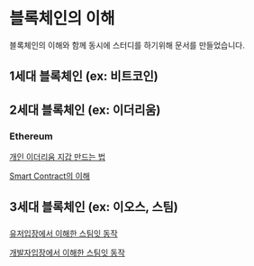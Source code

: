 # 블록체인의 이해

블록체인의 이해와 함께 동시에 스터디를 하기위해 문서를 만들었습니다.

## 1세대 블록체인 (ex: 비트코인)
## 2세대 블록체인 (ex: 이더리움)
### Ethereum
[개인 이더리움 지갑 만드는 법](https://github.com/TerryJung/Understanding_Blockchains/blob/master/HowToMake_EtherWallet.md)

[Smart Contract의 이해](https://github.com/TerryJung/Understanding_Blockchains/blob/master/What_is_the_SmartContract.md) 
## 3세대 블록체인 (ex: 이오스, 스팀)
### 
[유저입장에서 이해한 스팀잇 동작](https://github.com/TerryJung/Understanding_Blockchains/blob/master/Steemit_UserCase.md)

[개발자입장에서 이해한 스팀잇 동작](https://github.com/TerryJung/Understanding_Blockchains/blob/master/Steemit_DeveloperCase.md)


